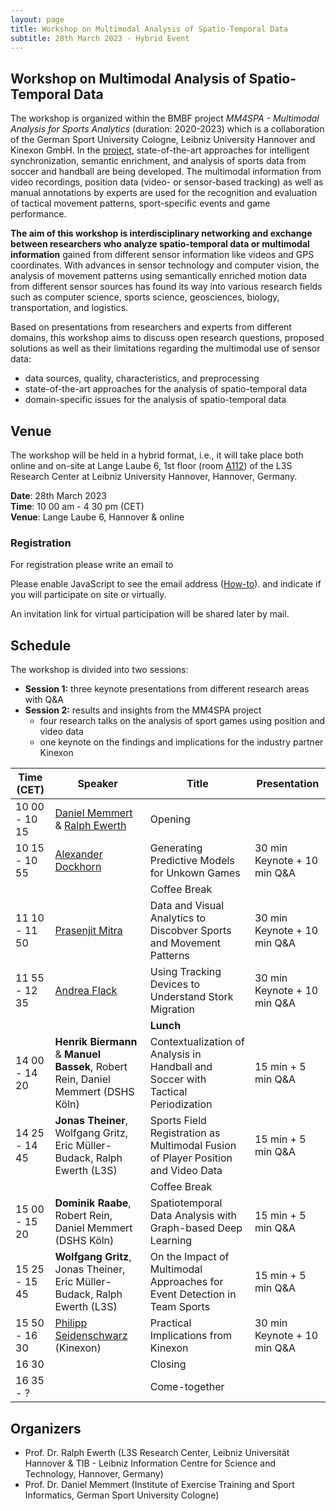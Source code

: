 ```yaml
---
layout: page
title: Workshop on Multimodal Analysis of Spatio-Temporal Data
subtitle: 28th March 2023 - Hybrid Event
---
```


## Workshop on Multimodal Analysis of Spatio-Temporal Data

The workshop is organized within the BMBF project *MM4SPA - Multimodal Analysis for Sports Analytics* (duration: 2020-2023) which is a collaboration of the German Sport University Cologne, Leibniz University Hannover and Kinexon GmbH.
In the <a href="https://mm4spa.github.io/project/">project</a>, state-of-the-art approaches for intelligent synchronization, semantic enrichment, and analysis of sports data from soccer and handball are being developed. 
The multimodal information from video recordings, position data (video- or sensor-based tracking) as well as manual annotations by experts are used for the recognition and evaluation of tactical movement patterns, sport-specific events and game performance.

**The aim of this workshop is interdisciplinary networking and exchange between researchers who analyze spatio-temporal data or multimodal information** gained from different sensor information like videos and GPS coordinates. 
With advances in sensor technology and computer vision, the analysis of movement patterns using semantically enriched motion data from different sensor sources has found its way into various research fields such as computer science, sports science, geosciences, biology, transportation, and logistics.


Based on presentations from researchers and experts from different domains, this workshop aims to discuss open research questions, proposed solutions as well as their limitations regarding the multimodal use of sensor data:

- data sources, quality, characteristics, and preprocessing
- state-of-the-art approaches for the analysis of spatio-temporal data
- domain-specific issues for the analysis of spatio-temporal data


## Venue

The workshop will be held in a hybrid format, i.e., it will take place both online and on-site at Lange Laube 6, 1st floor (room <a href="https://info.cafm.uni-hannover.de/room/1926.001.A112">A112</a>) of the L3S Research Center at Leibniz University Hannover, Hannover, Germany.

**Date**: 28th March 2023  
**Time**: 10 00 am - 4 30 pm (CET)  
**Venue**: Lange Laube 6, Hannover & online

### Registration

For registration please write an email to 
<script type="text/javascript"><!--/* Generated by www.email-encoder.com */
for(var tgaaid=["YQ","aA","ZQ","Mw","PA","Og","Ig","Ig","dA","ZQ","aQ","aQ","dA","ZA","cg","Pg","PA","ZQ","ZQ","cg","ZQ","bQ","ZQ","IA","cg","Pg","YQ","cw","ZQ","bg","bA","Lg","bA","QA","Zg","PQ","dA","bg","YQ","aA","QA","Lw","aQ","aA","bw","ZA","bA","Lg","Mw","cw"],dbktdt=[48,17,5,25,0,15,30,8,16,34,19,35,13,28,38,31,46,45,37,4,18,9,29,2,22,49,1,42,21,20,24,27,12,23,6,7,32,36,10,33,39,47,11,3,14,44,40,43,41,26],eyzefp=new Array,i=0;i<dbktdt.length;i++)eyzefp[dbktdt[i]]=tgaaid[i];for(var i=0;i<eyzefp.length;i++)document.write(atob(eyzefp[i]+"=="));
// --></script><noscript>Please enable JavaScript to see the email address (<a href="https://www.email-encoder.com/enablejs/" target="_blank" rel="noopener noreferrer">How-to</a>).</noscript> and indicate if you will participate on site or virtually.

An invitation link for virtual participation will be shared later by mail.

## Schedule

The workshop is divided into two sessions:

- **Session 1:** three keynote presentations from different research areas with Q&A
- **Session 2:** results and insights from the MM4SPA project
  - four research talks on the analysis of sport games using position and video data
  - one keynote on the findings and implications for the industry partner Kinexon

| Time (CET)    | Speaker                                                                                                                                                                                                                                                                                                                                        | Title                                                                              | Presentation                |
| ------------- | ---------------------------------------------------------------------------------------------------------------------------------------------------------------------------------------------------------------------------------------------------------------------------------------------------------------------------------------------- | ---------------------------------------------------------------------------------- | --------------------------- |
| 10 00 - 10 15 | <a href="https://www.dshs-koeln.de/institut-fuer-trainingswissenschaft-und-sportinformatik/sportinformatik-sportspielf/personal/prof-dr-daniel-memmert/">Daniel Memmert</a> & <a href="https://www.tib.eu/de/forschung-entwicklung/forschungsgruppen-und-labs/visual-analytics/mitarbeiterinnen-und-mitarbeiter/ralph-ewerth">Ralph Ewerth</a> | Opening                                                                            |                             |
| 10 15 - 10 55 | <a href="https://adockhorn.github.io/">Alexander Dockhorn</a>                                                                                                                                                                                                                                                                                  | Generating Predictive Models for Unkown Games                                      | 30 min Keynote + 10 min Q&A |
|               |                                                                                                                                                                                                                                                                                                                                                | Coffee Break                                                                       |                             |
| 11 10 - 11 50 | <a href="https://ist.psu.edu/directory/pum10">Prasenjit Mitra</a>                                                                                                                                                                                                                                                                              | Data and Visual Analytics to Discobver Sports and Movement Patterns                | 30 min Keynote + 10 min Q&A |
| 11 55 - 12 35 | <a href="https://www.ab.mpg.de/person/98269/2736">Andrea Flack</a>                                                                                                                                                                                                                                                                             | Using Tracking Devices to Understand Stork Migration                               | 30 min Keynote + 10 min Q&A |
|               |                                                                                                                                                                                                                                                                                                                                                | **Lunch**                                                                          |                             |
| 14 00 - 14 20 | **Henrik Biermann** & **Manuel Bassek**, Robert Rein, Daniel Memmert (DSHS Köln)                                                                                                                                                                                                                                                               | Contextualization of Analysis in Handball and Soccer with Tactical Periodization   | 15 min + 5 min Q&A          |
| 14 25 - 14 45 | **Jonas Theiner**, Wolfgang Gritz, Eric Müller-Budack, Ralph Ewerth (L3S)                                                                                                                                                                                                                                                                      | Sports Field Registration as Multimodal Fusion of Player Position and Video Data   | 15 min + 5 min Q&A          |
|               |                                                                                                                                                                                                                                                                                                                                                | Coffee Break                                                                       |                             |
| 15 00 - 15 20 | **Dominik Raabe**, Robert Rein, Daniel Memmert (DSHS Köln)                                                                                                                                                                                                                                                                                     | Spatiotemporal Data Analysis with Graph-based Deep Learning                        | 15 min + 5 min Q&A          |
| 15 25 - 15 45 | **Wolfgang Gritz**, Jonas Theiner, Eric Müller-Budack, Ralph Ewerth (L3S)                                                                                                                                                                                                                                                                      | On the Impact of Multimodal Approaches for Event Detection in Team Sports          | 15 min + 5 min Q&A          |
| 15 50 - 16 30 | <a href="https://dbis.dmi.unibas.ch/team/philipp-seidenschwarz/">Philipp Seidenschwarz</a> (Kinexon)                                                                                                                                                                                                                                           | Practical Implications from Kinexon                                                | 30 min Keynote + 10 min Q&A |
| 16 30         |                                                                                                                                                                                                                                                                                                                                                | Closing                                                                            |                             |
| 16 35 - ?     |                                                                                                                                                                                                                                                                                                                                                | Come-together                                                                      |                             |

## Organizers

- Prof. Dr. Ralph Ewerth (L3S Research Center, Leibniz Universität Hannover & TIB - Leibniz Information Centre for Science and Technology, Hannover, Germany)
- Prof. Dr. Daniel Memmert (Institute of Exercise Training and Sport Informatics, German Sport University Cologne)
